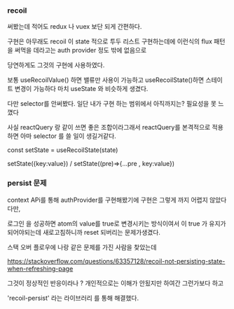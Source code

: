 ### recoil

써봤는데 적어도 redux 나 vuex 보단 되게 간편하다.

구현은 아무래도 recoil 이 state 적으로 투두 리스트 구현하는데에 이런식의 flux 패턴을 써먹을 데라고는 auth provider 정도 밖에 없음으로

당연하게도 그것의 구현에 사용하였다.

보통 useRecoilValue() 하면 밸류만 사용이 가능하고
useRecoilState()하면 스테이트 변경이 가능하다 마치 useState 와 비슷하게 생겼다.

다만 selector를 안써봤다. 일단 내가 구현 하는 범위에서 아직까지는? 필요성을 못 느꼈다

사실 reactQuery 랑 같이 쓰면 좋은 조합이라그래서 reactQuery를 본격적으로 적용하면 아마 selector 를 쓸 일이 생길거같다.

const setState = useRecoilState(state)

setState({key:value}) / setState((pre)=>{...pre , key:value})

### persist 문제

context APi를 통해 authProvider를 구현해봤기에 구현은 그렇게 까지 어렵지 않았다 다만,

로그인 을 성공하면 atom의 value를 true로 변경시키는 방식이여서 이 true 가 유지가 되어야되는데 새로고침하니까 reset 되버리는 문제가생겼다.

스택 오버 플로우에 나랑 같은 문제를 가진 사람을 찾았는데

https://stackoverflow.com/questions/63357128/recoil-not-persisting-state-when-refreshing-page

그것이 정상적인 반응이라나 ? 개인적으로는 이해가 안됬지만 하여간 그런가보다 하고

'recoil-persist' 라는 라이브러리 를 통해 해결했다.

